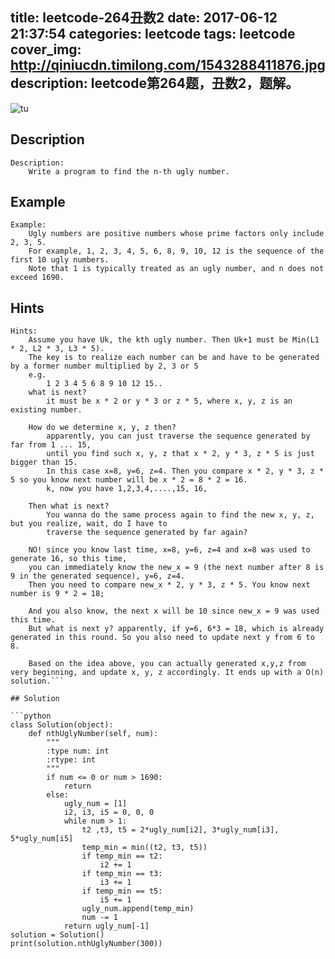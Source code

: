 title: leetcode-264丑数2
date: 2017-06-12 21:37:54
categories: leetcode
tags: leetcode
cover_img: http://qiniucdn.timilong.com/1543288411876.jpg
description: leetcode第264题，丑数2，题解。
---

![tu](http://qiniucdn.timilong.com/1543288411876.jpg)

## Description
```
Description:
    Write a program to find the n-th ugly number.

```

## Example
```
Example:
    Ugly numbers are positive numbers whose prime factors only include 2, 3, 5. 
    For example, 1, 2, 3, 4, 5, 6, 8, 9, 10, 12 is the sequence of the first 10 ugly numbers.
    Note that 1 is typically treated as an ugly number, and n does not exceed 1690.

```

## Hints
```
Hints:
    Assume you have Uk, the kth ugly number. Then Uk+1 must be Min(L1 * 2, L2 * 3, L3 * 5).
    The key is to realize each number can be and have to be generated by a former number multiplied by 2, 3 or 5
    e.g.
        1 2 3 4 5 6 8 9 10 12 15..
    what is next?
        it must be x * 2 or y * 3 or z * 5, where x, y, z is an existing number.

    How do we determine x, y, z then?
        apparently, you can just traverse the sequence generated by far from 1 ... 15,
        until you find such x, y, z that x * 2, y * 3, z * 5 is just bigger than 15. 
        In this case x=8, y=6, z=4. Then you compare x * 2, y * 3, z * 5 so you know next number will be x * 2 = 8 * 2 = 16.
        k, now you have 1,2,3,4,....,15, 16,

    Then what is next?
        You wanna do the same process again to find the new x, y, z, but you realize, wait, do I have to
        traverse the sequence generated by far again?

    NO! since you know last time, x=8, y=6, z=4 and x=8 was used to generate 16, so this time, 
    you can immediately know the new_x = 9 (the next number after 8 is 9 in the generated sequence), y=6, z=4.
    Then you need to compare new_x * 2, y * 3, z * 5. You know next number is 9 * 2 = 18;

    And you also know, the next x will be 10 since new_x = 9 was used this time.
    But what is next y? apparently, if y=6, 6*3 = 18, which is already generated in this round. So you also need to update next y from 6 to 8.

    Based on the idea above, you can actually generated x,y,z from very beginning, and update x, y, z accordingly. It ends up with a O(n) solution.```

## Solution

```python
class Solution(object):
    def nthUglyNumber(self, num):
        """
        :type num: int
        :rtype: int
        """
        if num <= 0 or num > 1690:
            return 
        else:
            ugly_num = [1]
            i2, i3, i5 = 0, 0, 0
            while num > 1:
                t2 ,t3, t5 = 2*ugly_num[i2], 3*ugly_num[i3], 5*ugly_num[i5]
                temp_min = min((t2, t3, t5))
                if temp_min == t2:
                    i2 += 1
                if temp_min == t3:
                    i3 += 1
                if temp_min == t5:
                    i5 += 1
                ugly_num.append(temp_min)
                num -= 1
            return ugly_num[-1]
solution = Solution()
print(solution.nthUglyNumber(300))

```
